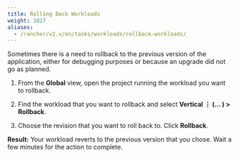 ```yaml
---
title: Rolling Back Workloads
weight: 3027
aliases:
  - /rancher/v2.x/en/tasks/workloads/rollback-workloads/
---
```


Sometimes there is a need to rollback to the previous version of the application, either for debugging purposes or because an upgrade did not go as planned.

1. From the **Global** view, open the project running the workload you want to rollback.

1. Find the workload that you want to rollback and select **Vertical &#8942; (... ) > Rollback**.

1. Choose the revision that you want to roll back to. Click **Rollback**.

**Result:** Your workload reverts to the previous version that you chose. Wait a few minutes for the action to complete.
